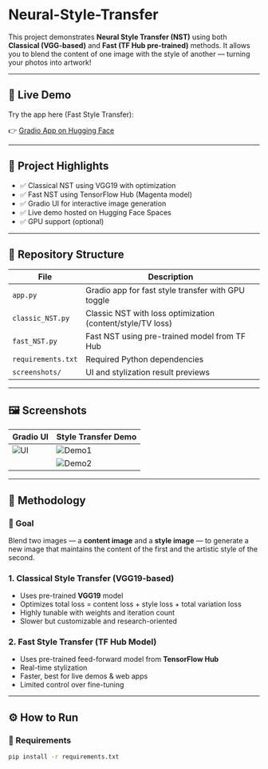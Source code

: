 # Neural-Style-Transfer

This project demonstrates **Neural Style Transfer (NST)** using both **Classical (VGG-based)** and **Fast (TF Hub pre-trained)** methods. It allows you to blend the content of one image with the style of another — turning your photos into artwork!

---

## 🚀 Live Demo

Try the app here (Fast Style Transfer):

👉 [Gradio App on Hugging Face](https://huggingface.co/spaces/madavilavkesh/Neural-Style-Transfer)

---

## 📌 Project Highlights

- ✅ Classical NST using VGG19 with optimization
- ✅ Fast NST using TensorFlow Hub (Magenta model)
- ✅ Gradio UI for interactive image generation
- ✅ Live demo hosted on Hugging Face Spaces
- ✅ GPU support (optional)

---

## 📂 Repository Structure

| File | Description |
|------|-------------|
| `app.py` | Gradio app for fast style transfer with GPU toggle |
| `classic_NST.py` | Classic NST with loss optimization (content/style/TV loss) |
| `fast_NST.py` | Fast NST using pre-trained model from TF Hub |
| `requirements.txt` | Required Python dependencies |
| `screenshots/` | UI and stylization result previews |

---

## 🖼️ Screenshots

| Gradio UI | Style Transfer Demo |
|-----------|---------------------|
| ![UI](screenshots/Screenshot_App_UI.png) | ![Demo1](screenshots/Screenshot_Demo_1.png) |
|  | ![Demo2](screenshots/Screenshot_Demo_2.png) |

---

## 🧪 Methodology

### 🎯 Goal
Blend two images — a **content image** and a **style image** — to generate a new image that maintains the content of the first and the artistic style of the second.

### 1. **Classical Style Transfer (VGG19-based)**
- Uses pre-trained **VGG19** model
- Optimizes total loss = content loss + style loss + total variation loss
- Highly tunable with weights and iteration count
- Slower but customizable and research-oriented

### 2. **Fast Style Transfer (TF Hub Model)**
- Uses pre-trained feed-forward model from **TensorFlow Hub**
- Real-time stylization
- Faster, best for live demos & web apps
- Limited control over fine-tuning

---

## ⚙️ How to Run

### 🔧 Requirements

```bash
pip install -r requirements.txt

